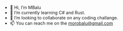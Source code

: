 - 👋 Hi, I’m MBalu
- 🌱 I’m currently learning C# and Rust.
- 💞️ I’m looking to collaborate on any coding challange.
- 📫 You can reach me on the morobalu@gmail.com

